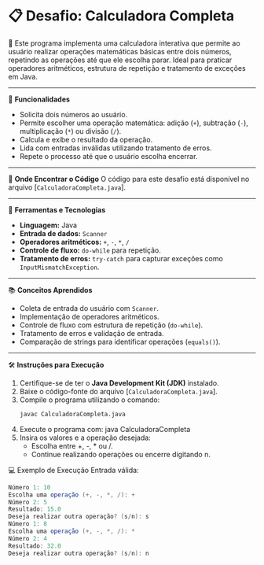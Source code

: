 # 📋 Desafio: Calculadora Completa

📝 Este programa implementa uma calculadora interativa que permite ao usuário realizar operações matemáticas básicas entre dois números, repetindo as operações até que ele escolha parar. Ideal para praticar operadores aritméticos, estrutura de repetição e tratamento de exceções em Java.

---

🧩 **Funcionalidades**
- Solicita dois números ao usuário.
- Permite escolher uma operação matemática: adição (`+`), subtração (`-`), multiplicação (`*`) ou divisão (`/`).
- Calcula e exibe o resultado da operação.
- Lida com entradas inválidas utilizando tratamento de erros.
- Repete o processo até que o usuário escolha encerrar.

---

📂 **Onde Encontrar o Código**
O código para este desafio está disponível no arquivo [`CalculadoraCompleta.java`].

---

🔧 **Ferramentas e Tecnologias**
- **Linguagem:** Java
- **Entrada de dados:** `Scanner`
- **Operadores aritméticos:** `+`, `-`, `*`, `/`
- **Controle de fluxo:** `do-while` para repetição.
- **Tratamento de erros:** `try-catch` para capturar exceções como `InputMismatchException`.

---

📚 **Conceitos Aprendidos**
- Coleta de entrada do usuário com `Scanner`.
- Implementação de operadores aritméticos.
- Controle de fluxo com estrutura de repetição (`do-while`).
- Tratamento de erros e validação de entrada.
- Comparação de strings para identificar operações (`equals()`).

---

🛠️ **Instruções para Execução**
1. Certifique-se de ter o **Java Development Kit (JDK)** instalado.
2. Baixe o código-fonte do arquivo [`CalculadoraCompleta.java`].
3. Compile o programa utilizando o comando:
   ```bash
   javac CalculadoraCompleta.java
4. Execute o programa com:
   java CalculadoraCompleta
5. Insira os valores e a operação desejada:
    * Escolha entre +, -, * ou /.
    * Continue realizando operações ou encerre digitando n.

💻 Exemplo de Execução Entrada válida:
```java
Número 1: 10
Escolha uma operação (+, -, *, /): +
Número 2: 5
Resultado: 15.0
Deseja realizar outra operação? (s/n): s
Número 1: 8
Escolha uma operação (+, -, *, /): *
Número 2: 4
Resultado: 32.0
Deseja realizar outra operação? (s/n): n


